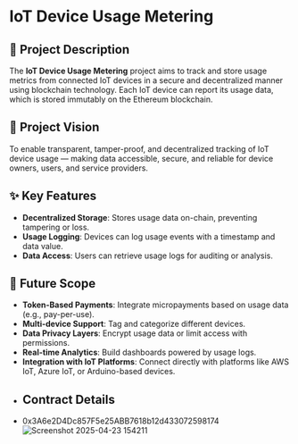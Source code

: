 # IoT Device Usage Metering

## 📄 Project Description
The **IoT Device Usage Metering** project aims to track and store usage metrics from connected IoT devices in a secure and decentralized manner using blockchain technology. Each IoT device can report its usage data, which is stored immutably on the Ethereum blockchain.

## 🎯 Project Vision
To enable transparent, tamper-proof, and decentralized tracking of IoT device usage — making data accessible, secure, and reliable for device owners, users, and service providers.

## ✨ Key Features
- **Decentralized Storage**: Stores usage data on-chain, preventing tampering or loss.
- **Usage Logging**: Devices can log usage events with a timestamp and data value.
- **Data Access**: Users can retrieve usage logs for auditing or analysis.

## 🚀 Future Scope
- **Token-Based Payments**: Integrate micropayments based on usage data (e.g., pay-per-use).
- **Multi-device Support**: Tag and categorize different devices.
- **Data Privacy Layers**: Encrypt usage data or limit access with permissions.
- **Real-time Analytics**: Build dashboards powered by usage logs.
- **Integration with IoT Platforms**: Connect directly with platforms like AWS IoT, Azure IoT, or Arduino-based devices.
- ## Contract Details
- 0x3A6e2D4Dc857F5e25ABB7618b12d433072598174
 ![Screenshot 2025-04-23 154211](https://github.com/user-attachments/assets/332c87d9-7bc3-4cfd-adbd-e66d0c4f9618)
 

